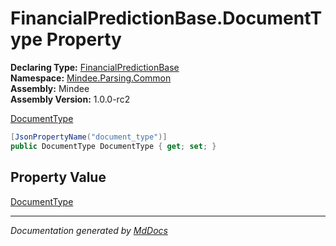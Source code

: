 ﻿<!--  
  <auto-generated>   
    The contents of this file were generated by a tool.  
    Changes to this file may be list if the file is regenerated  
  </auto-generated>   
-->

# FinancialPredictionBase.DocumentType Property

**Declaring Type:** [FinancialPredictionBase](../index.md)  
**Namespace:** [Mindee.Parsing.Common](../../index.md)  
**Assembly:** Mindee  
**Assembly Version:** 1.0.0\-rc2

[DocumentType](../../DocumentType/index.md)

```csharp
[JsonPropertyName("document_type")]
public DocumentType DocumentType { get; set; }
```

## Property Value

[DocumentType](../../DocumentType/index.md)

___

*Documentation generated by [MdDocs](https://github.com/ap0llo/mddocs)*
